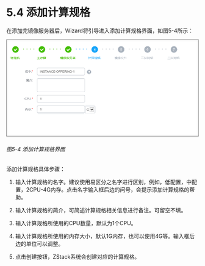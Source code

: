 # 5.4 添加计算规格
在添加完镜像服务器后，Wizard将引导进入添加计算规格界面，如图5-4所示：

![png](../images/5-4.png "图5-4 添加计算规格界面")
###### 图5-4 添加计算规格界面 

添加计算规格具体步骤：

1. 输入计算规格的名字。建议使用易区分之名字进行区别，例如，低配置，中配置，2CPU-4G内存。点击名字输入框后边的问号，会提示添加计算规格的帮助。

2. 输入计算规格的简介，可简述计算规格相关信息进行备注。可留空不填。

3. 输入计算规格所使用的CPU数量，默认为1个CPU。

4. 输入计算规格所使用的内存大小，默认1G内存，也可以使用4G等。输入框后边的单位可以调整。

5. 点击创建按钮，ZStack系统会创建对应的计算规格。
